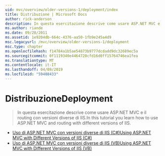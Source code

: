 ```yaml
---
uid: mvc/overview/older-versions-1/deployment/index
title: Distribuzione | Microsoft Docs
author: rick-anderson
description: In questa esercitazione descrive come usare ASP.NET MVC e il routing con versioni diverse di IIS.
ms.author: riande
ms.date: 09/28/2011
ms.assetid: 1e9204db-664c-4376-aa50-1fb9e245a4d9
msc.legacyurl: /mvc/overview/older-versions-1/deployment
msc.type: chapter
ms.openlocfilehash: f14784a1b5ae54873b9777dcdadd9dc32689ec5a
ms.sourcegitcommit: 0f1119340e4464720cfd16d0ff15764746ea1fea
ms.translationtype: MT
ms.contentlocale: it-IT
ms.lasthandoff: 04/09/2019
ms.locfileid: "59408433"
---
```

# <a name="deployment"></a><span data-ttu-id="f31ee-103">Distribuzione</span><span class="sxs-lookup"><span data-stu-id="f31ee-103">Deployment</span></span>

> <span data-ttu-id="f31ee-104">In questa esercitazione descrive come usare ASP.NET MVC e il routing con versioni diverse di IIS.</span><span class="sxs-lookup"><span data-stu-id="f31ee-104">In this tutorial you learn how to use ASP.NET MVC and routing with different versions of IIS.</span></span>


- [<span data-ttu-id="f31ee-105">Uso di ASP.NET MVC con versioni diverse di IIS (C#)</span><span class="sxs-lookup"><span data-stu-id="f31ee-105">Using ASP.NET MVC with Different Versions of IIS (C#)</span></span>](using-asp-net-mvc-with-different-versions-of-iis-cs.md)
- [<span data-ttu-id="f31ee-106">Uso di ASP.NET MVC con versioni diverse di IIS (VB)</span><span class="sxs-lookup"><span data-stu-id="f31ee-106">Using ASP.NET MVC with Different Versions of IIS (VB)</span></span>](using-asp-net-mvc-with-different-versions-of-iis-vb.md)
